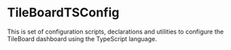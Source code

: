# TileBoardTSConfig
This is set of configuration scripts, declarations and utilities to configure the TileBoard dashboard using the TypeScript language.
